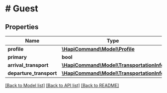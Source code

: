 # # Guest

## Properties

Name | Type | Description | Notes
------------ | ------------- | ------------- | -------------
**profile** | [**\HapiCommand\Model\Profile**](Profile.md) |  | [optional] 
**primary** | **bool** |  | [optional] 
**arrival_transport** | [**\HapiCommand\Model\TransportationInfo**](TransportationInfo.md) |  | [optional] 
**departure_transport** | [**\HapiCommand\Model\TransportationInfo**](TransportationInfo.md) |  | [optional] 

[[Back to Model list]](../../README.md#documentation-for-models) [[Back to API list]](../../README.md#documentation-for-api-endpoints) [[Back to README]](../../README.md)


